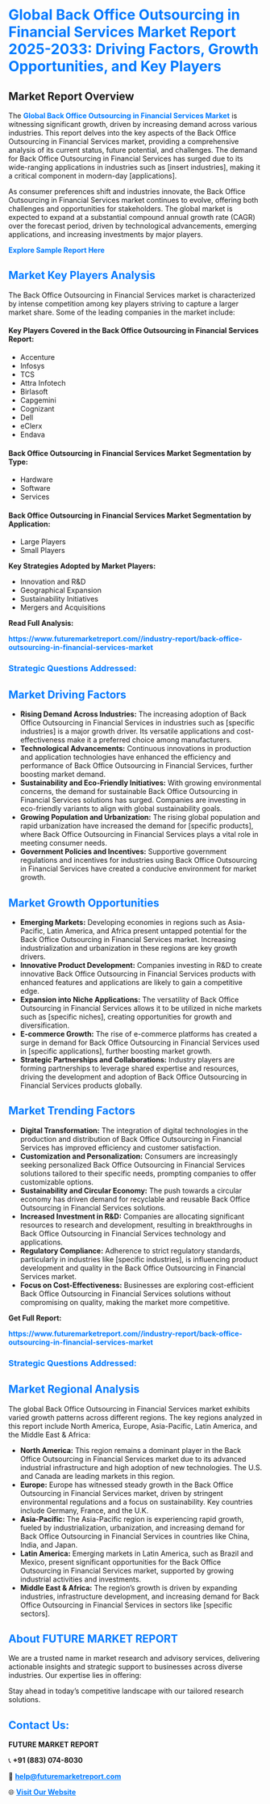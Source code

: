 <h1 style="color: #007BFF;">Global Back Office Outsourcing in Financial Services Market Report 2025-2033: Driving Factors, Growth Opportunities, and Key Players</h1>

<section id="overview">
<h2>Market Report Overview</h2>
<p>The <a href="https://www.futuremarketreport.com//industry-report/back-office-outsourcing-in-financial-services-market" style="color: #007BFF; text-decoration: none;"><strong>Global Back Office Outsourcing in Financial Services Market</strong></a> is witnessing significant growth, driven by increasing demand across various industries. This report delves into the key aspects of the Back Office Outsourcing in Financial Services market, providing a comprehensive analysis of its current status, future potential, and challenges. The demand for Back Office Outsourcing in Financial Services has surged due to its wide-ranging applications in industries such as [insert industries], making it a critical component in modern-day [applications].</p>
<p>As consumer preferences shift and industries innovate, the Back Office Outsourcing in Financial Services market continues to evolve, offering both challenges and opportunities for stakeholders. The global market is expected to expand at a substantial compound annual growth rate (CAGR) over the forecast period, driven by technological advancements, emerging applications, and increasing investments by major players.</p>
</section>

<section id="overview">
<p><a href="https://www.futuremarketreport.com//request-sample/reportId=63967" style="color: #007BFF; text-decoration: none;"><strong>Explore Sample Report Here</strong></a></p>
</section>

<section id="key-players">
<h2 style="color: #007BFF;">Market Key Players Analysis</h2>
<p>The Back Office Outsourcing in Financial Services market is characterized by intense competition among key players striving to capture a larger market share. Some of the leading companies in the market include:</p>
<h4>Key Players Covered in the Back Office Outsourcing in Financial Services Report:</h4>
<ul><li>Accenture</li><li>Infosys</li><li>TCS</li><li>Attra Infotech</li><li>Birlasoft</li><li>Capgemini</li><li>Cognizant</li><li>Dell</li><li>eClerx</li><li>Endava</li></ul>
<h4>Back Office Outsourcing in Financial Services Market Segmentation by Type:</h4>
<ul><li>Hardware</li><li>Software</li><li>Services</li></ul>

<h4>Back Office Outsourcing in Financial Services Market Segmentation by Application:</h4>
<ul><li>Large Players</li><li>Small Players</li></ul>
<p><strong>Key Strategies Adopted by Market Players:</strong></p>
<ul>
<li>Innovation and R&D</li>
<li>Geographical Expansion</li>
<li>Sustainability Initiatives</li>
<li>Mergers and Acquisitions</li>
</ul>
</section>

<section>
<p><strong>Read Full Analysis: </strong></p><a href="https://www.futuremarketreport.com//industry-report/back-office-outsourcing-in-financial-services-market" style="color: #007BFF; text-decoration: none;"><strong>https://www.futuremarketreport.com//industry-report/back-office-outsourcing-in-financial-services-market</strong></a>
<h3 style="color: #007BFF;">Strategic Questions Addressed:</h3>
</section>

<section id="driving-factors">
<h2 style="color: #007BFF;">Market Driving Factors</h2>
<ul>
<li><strong>Rising Demand Across Industries:</strong> The increasing adoption of Back Office Outsourcing in Financial Services in industries such as [specific industries] is a major growth driver. Its versatile applications and cost-effectiveness make it a preferred choice among manufacturers.</li>
<li><strong>Technological Advancements:</strong> Continuous innovations in production and application technologies have enhanced the efficiency and performance of Back Office Outsourcing in Financial Services, further boosting market demand.</li>
<li><strong>Sustainability and Eco-Friendly Initiatives:</strong> With growing environmental concerns, the demand for sustainable Back Office Outsourcing in Financial Services solutions has surged. Companies are investing in eco-friendly variants to align with global sustainability goals.</li>
<li><strong>Growing Population and Urbanization:</strong> The rising global population and rapid urbanization have increased the demand for [specific products], where Back Office Outsourcing in Financial Services plays a vital role in meeting consumer needs.</li>
<li><strong>Government Policies and Incentives:</strong> Supportive government regulations and incentives for industries using Back Office Outsourcing in Financial Services have created a conducive environment for market growth.</li>
</ul>
</section>

<section id="growth-opportunities">
<h2 style="color: #007BFF;">Market Growth Opportunities</h2>
<ul>
<li><strong>Emerging Markets:</strong> Developing economies in regions such as Asia-Pacific, Latin America, and Africa present untapped potential for the Back Office Outsourcing in Financial Services market. Increasing industrialization and urbanization in these regions are key growth drivers.</li>
<li><strong>Innovative Product Development:</strong> Companies investing in R&D to create innovative Back Office Outsourcing in Financial Services products with enhanced features and applications are likely to gain a competitive edge.</li>
<li><strong>Expansion into Niche Applications:</strong> The versatility of Back Office Outsourcing in Financial Services allows it to be utilized in niche markets such as [specific niches], creating opportunities for growth and diversification.</li>
<li><strong>E-commerce Growth:</strong> The rise of e-commerce platforms has created a surge in demand for Back Office Outsourcing in Financial Services used in [specific applications], further boosting market growth.</li>
<li><strong>Strategic Partnerships and Collaborations:</strong> Industry players are forming partnerships to leverage shared expertise and resources, driving the development and adoption of Back Office Outsourcing in Financial Services products globally.</li>
</ul>
</section>

<section id="trending-factors">
<h2 style="color: #007BFF;">Market Trending Factors</h2>
<ul>
<li><strong>Digital Transformation:</strong> The integration of digital technologies in the production and distribution of Back Office Outsourcing in Financial Services has improved efficiency and customer satisfaction.</li>
<li><strong>Customization and Personalization:</strong> Consumers are increasingly seeking personalized Back Office Outsourcing in Financial Services solutions tailored to their specific needs, prompting companies to offer customizable options.</li>
<li><strong>Sustainability and Circular Economy:</strong> The push towards a circular economy has driven demand for recyclable and reusable Back Office Outsourcing in Financial Services solutions.</li>
<li><strong>Increased Investment in R&D:</strong> Companies are allocating significant resources to research and development, resulting in breakthroughs in Back Office Outsourcing in Financial Services technology and applications.</li>
<li><strong>Regulatory Compliance:</strong> Adherence to strict regulatory standards, particularly in industries like [specific industries], is influencing product development and quality in the Back Office Outsourcing in Financial Services market.</li>
<li><strong>Focus on Cost-Effectiveness:</strong> Businesses are exploring cost-efficient Back Office Outsourcing in Financial Services solutions without compromising on quality, making the market more competitive.</li>
</ul>
</section>

<section>
<p><strong>Get Full Report: </strong></p><a href="https://www.futuremarketreport.com//industry-report/back-office-outsourcing-in-financial-services-market" style="color: #007BFF; text-decoration: none;"><strong>https://www.futuremarketreport.com//industry-report/back-office-outsourcing-in-financial-services-market</strong></a>
<h3 style="color: #007BFF;">Strategic Questions Addressed:</h3>
</section>


<section id="regional-analysis">
<h2 style="color: #007BFF;">Market Regional Analysis</h2>
<p>The global Back Office Outsourcing in Financial Services market exhibits varied growth patterns across different regions. The key regions analyzed in this report include North America, Europe, Asia-Pacific, Latin America, and the Middle East & Africa:</p>
<ul>
<li><strong>North America:</strong> This region remains a dominant player in the Back Office Outsourcing in Financial Services market due to its advanced industrial infrastructure and high adoption of new technologies. The U.S. and Canada are leading markets in this region.</li>
<li><strong>Europe:</strong> Europe has witnessed steady growth in the Back Office Outsourcing in Financial Services market, driven by stringent environmental regulations and a focus on sustainability. Key countries include Germany, France, and the U.K.</li>
<li><strong>Asia-Pacific:</strong> The Asia-Pacific region is experiencing rapid growth, fueled by industrialization, urbanization, and increasing demand for Back Office Outsourcing in Financial Services in countries like China, India, and Japan.</li>
<li><strong>Latin America:</strong> Emerging markets in Latin America, such as Brazil and Mexico, present significant opportunities for the Back Office Outsourcing in Financial Services market, supported by growing industrial activities and investments.</li>
<li><strong>Middle East & Africa:</strong> The region’s growth is driven by expanding industries, infrastructure development, and increasing demand for Back Office Outsourcing in Financial Services in sectors like [specific sectors].</li>
</ul>
</section>

<footer>
<h2 style="color: #007BFF;">About FUTURE MARKET REPORT</h2>
<p>We are a trusted name in market research and advisory services, delivering actionable insights and strategic support to businesses across diverse industries. Our expertise lies in offering:</p>

<p>Stay ahead in today’s competitive landscape with our tailored research solutions.</p>

<h2 style="color: #007BFF;">Contact Us:</h2>
<p><strong>FUTURE MARKET REPORT</strong></p>
<p>📞 <strong>+91 (883) 074-8030</strong></p>
<p>📧 <strong><a href="mailto:help@futuremarketreport.com" style="color: #007BFF;">help@futuremarketreport.com</a></strong></p>
<p>🌐 <strong><a href="https://www.futuremarketreport.com/" style="color: #007BFF;">Visit Our Website</a></strong></p>
</footer>